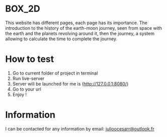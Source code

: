 # BOX_2D

This website has different pages, each page has its importance. The introduction to the history of the earth-moon journey, seen from space with the earth and the planets revolving around it, then the journey, a system allowing to calculate the time to complete the journey.

# How to test

1. Go to current folder of project in terminal
2. Run live-server
3. Server will be launched for me is (http://127.0.0.1:8080/)
4. Go to your url
5. Enjoy !

# Information

I can be contacted for any information by email: julioocesarr@outlook.fr
